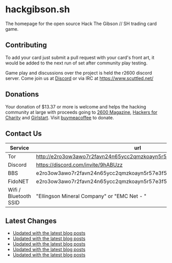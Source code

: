 # hackgibson.sh
The homepage for the open source Hack The Gibson // SH trading card game.


## Contributing

To add your card just submit a pull request with your card's front art, it would be added to the next run of set after community play testing.

Game play and discussions over the project is held the r2600 discord server. Come join us at [Discord](https://discord.com/invite/9hABUzz) or via IRC at https://www.scuttled.net/


## Donations

Your donation of $13.37 or more is welcome and helps the hacking community at large with proceeds going to [2600 Magazine](https://2600.com/), [Hackers for Charity](https://hackersforcharity.org) and [Girlstart](https://girlstart.org).  Visit [buymeacoffee](https://www.buymeacoffee.com/hackgibson.sh) to donate.


## Contact Us

Service | url
-|-
Tor | http://e2ro3ow3awo7r2favn24n65ycc2qmzkoayn5r57e3f56nvjwdcgg32ad.onion
Discord | https://discord.com/invite/9hABUzz
BBS | e2ro3ow3awo7r2favn24n65ycc2qmzkoayn5r57e3f56nvjwdcgg32ad.onion:23
FidoNET | e2ro3ow3awo7r2favn24n65ycc2qmzkoayn5r57e3f56nvjwdcgg32ad.onion:24554
Wifi / Bluetooth SSID | "Ellingson Mineral Company" or "EMC Net - <fidonet address>"

## Latest Changes
<!-- BLOG-POST-LIST:START -->
- [Updated with the latest blog posts](https://github.com/DFW2600/hackgibson.sh/commit/66393a656b58b51836f2dce6fcaccda5feb3a025)
- [Updated with the latest blog posts](https://github.com/DFW2600/hackgibson.sh/commit/292209474af372331fc7bddf63ea17b56ce0c9f8)
- [Updated with the latest blog posts](https://github.com/DFW2600/hackgibson.sh/commit/7eaffcddf393d818a0bcfaae85c3f8dc9b2326dc)
- [Updated with the latest blog posts](https://github.com/DFW2600/hackgibson.sh/commit/9367d2c383338883ea75b4a6ffedac1b16a82a7b)
- [Updated with the latest blog posts](https://github.com/DFW2600/hackgibson.sh/commit/97e166462aefceb361d612da9d64ba1eaaf66cb6)
<!-- BLOG-POST-LIST:END -->
